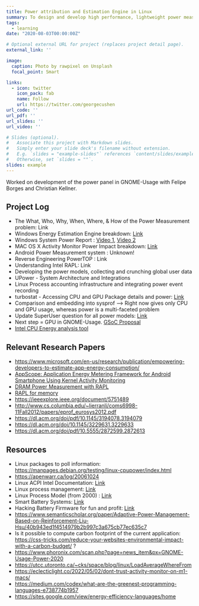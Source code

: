 ```yaml
---
title: Power attribution and Estimation Engine in Linux
summary: To design and develop high performance, lightweight power measurement and attribution systems inside Linux.
tags:
  - learning
date: "2020-08-03T00:00:00Z"

# Optional external URL for project (replaces project detail page).
external_link: ''

image:
  caption: Photo by rawpixel on Unsplash
  focal_point: Smart

links:
  - icon: twitter
    icon_pack: fab
    name: Follow
    url: https://twitter.com/georgecushen
url_code: ''
url_pdf: ''
url_slides: ''
url_video: ''

# Slides (optional).
#   Associate this project with Markdown slides.
#   Simply enter your slide deck's filename without extension.
#   E.g. `slides = "example-slides"` references `content/slides/example-slides.md`.
#   Otherwise, set `slides = ""`.
slides: example
---
```

Worked on development of the power panel in GNOME-Usage with Felipe Borges and Christian Kellner.

## Project Log

* The What, Who, Why, When, Where, & How of the Power Measurement problem: Link
* Windows Energy Estimation Engine breakdown: [Link](https://embeddedintelligence.wordpress.com/windows-energy-estimation-engine)
* Windows System Power Report : [Video 1](https://channel9.msdn.com/Shows/Defrag-Tools/Defrag-Tools-168-Powercfg-Sleep-Study), [Video 2](https://channel9.msdn.com/Shows/Defrag-Tools/Defrag-Tools-181-System-Power-Report)
* MAC OS X Activity Monitor Power Impact breakdown: [Link](https://embeddedintelligence.wordpress.com/mac-os-x-energy-impact)
* Android Power Measurement system : Unknown!
* Reverse Engineering PowerTOP : Link
* Understanding Intel RAPL: Link
* Developing the power models, collecting and crunching global user data
* UPower - System Architecture and Integrations
* Linux Process accounting infrastructure and integrating power event recording
* turbostat - Accessing CPU and GPU Package details and power: [Link](https://manpages.debian.org/testing/linux-cpupower/turbostat.8.en.html)
* Comparison and embedding into sysprof --> Right now gives only CPU and GPU usage, whereas power is a multi-faceted problem
* Update SuperUser question for all power models: [Link](https://superuser.com/questions/1304014/power-consumption-in-windows-10-and-linux)
* Next step = GPU in GNOME-Usage. [GSoC Proposal](https://drive.google.com/file/d/1kQZQLHIANHIsRSQXw_C3Uffz_SeDuQzg/view)
* [Intel CPU Energy analysis tool](https://software.intel.com/content/www/us/en/develop/documentation/energy-analysis-user-guide/top.html)

## Relevant Research Papers

* https://www.microsoft.com/en-us/research/publication/empowering-developers-to-estimate-app-energy-consumption/
* [AppScope: Application Energy Metering Framework for Android Smartphone Using Kernel Activity Monitoring](
https://www.usenix.org/conference/atc12/technical-sessions/presentation/yoon)
* [DRAM Power Measurement with RAPL](http://web.eece.maine.edu/~vweaver/projects/rapl/2016_memsys_rapl.pdf)
* [RAPL for memory](https://dl.acm.org/doi/10.1145/1840845.1840883)
* https://ieeexplore.ieee.org/document/5751489
* http://www.cs.columbia.edu/~lierranli/coms6998-11Fall2012/papers/eprof_eurosys2012.pdf
* https://dl.acm.org/doi/pdf/10.1145/3194078.3194079
* https://dl.acm.org/doi/10.1145/3229631.3229633
* https://dl.acm.org/doi/pdf/10.5555/2872599.2872613

## Resources
* Linux packages to poll information: https://manpages.debian.org/testing/linux-cpupower/index.html
* https://apenwarr.ca/log/20061024
* Linux ACPI Intel Documentation: [Link](https://01.org/linux-acpi)
* Linux process management: [Link](https://tldp.org/LDP/tlk/kernel/processes.html)
* Linux Process Model (from 2000) : [Link](https://www.linuxjournal.com/article/3814)
* Smart Battery Systems: [Link](https://batteryuniversity.com/learn/article/inner_workings_of_a_smart_battery)
* Hacking Battery Firmware for fun and profit: [Link](https://media.blackhat.com/bh-us-11/Miller/BH_US_11_Miller_Battery_Firmware_Public_WP.pdf)
* https://www.semanticscholar.org/paper/Adaptive-Power-Management-Based-on-Reinforcement-Liu-Hsu/40b943ed1f4514979b2b997c3a675cb77ec635c7
* Is it possible to compute carbon footprint of the current application: https://css-tricks.com/reduce-your-websites-environmental-impact-with-a-carbon-budget/ ?
* https://www.phoronix.com/scan.php?page=news_item&px=GNOME-Usage-Power-2020
* https://utcc.utoronto.ca/~cks/space/blog/linux/LoadAverageWhereFrom
* https://eclecticlight.co/2022/05/02/dont-trust-activity-monitor-on-m1-macs/
* https://medium.com/codex/what-are-the-greenest-programming-languages-e738774b1957
* https://sites.google.com/view/energy-efficiency-languages/home
